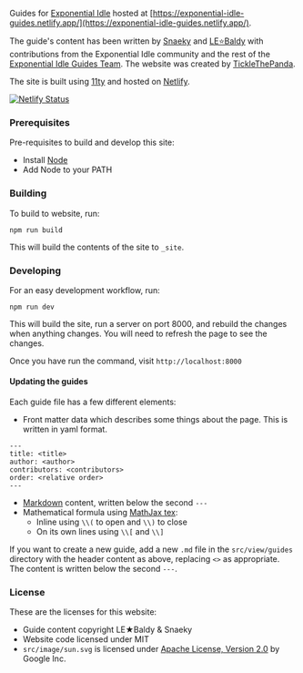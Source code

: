 Guides for [Exponential Idle](https://conicgames.github.io/exponentialidle/)
hosted at [https://exponential-idle-guides.netlify.app/](https://exponential-idle-guides.netlify.app/).

The guide's content has been written by [Snaeky](https://github.com/Snaeks) and [LE⭐Baldy](https://github.com/LEBaldy) with
contributions from the Exponential Idle community and the rest of the [Exponential Idle Guides Team](https://github.com/orgs/exponential-idle-guides/people). The website
was created by [TickleThePanda](https://ticklethepanda.dev).

The site is built using [11ty](https://www.11ty.dev) and hosted on
[Netlify](https://www.netlify.com/).

[![Netlify Status](https://api.netlify.com/api/v1/badges/fb7747da-e60f-4e04-b0da-dcd4eb597e08/deploy-status)](https://app.netlify.com/sites/exponential-idle-guides/deploys)

### Prerequisites

Pre-requisites to build and develop this site:

- Install [Node](https://nodejs.org/en/)
- Add Node to your PATH

### Building

To build to website, run:

```text
npm run build
```

This will build the contents of the site to `_site`.

### Developing

For an easy development workflow, run:

```text
npm run dev
```

This will build the site, run a server on port 8000, and rebuild the
changes when anything changes. You will need to refresh the page to see
the changes.

Once you have run the command, visit `http://localhost:8000`

#### Updating the guides

Each guide file has a few different elements:

- Front matter data which describes some things about the page. This is
  written in yaml format.

```text
---
title: <title>
author: <author>
contributors: <contributors>
order: <relative order>
---
```
  
- [Markdown](https://daringfireball.net/projects/markdown/) content,
  written below the second `---`
- Mathematical formula using [MathJax tex](https://docs.mathjax.org/en/v2.7-latest/tex.html):
  - Inline using `\\(` to open and `\\)` to close
  - On its own lines using `\\[` and `\\]`

If you want to create a new guide, add a new `.md` file in the
`src/view/guides` directory with the header content as above, replacing
`<>` as appropriate. The content is written below the second `---`.

### License

These are the licenses for this website:

- Guide content copyright LE★Baldy & Snaeky
- Website code licensed under MIT
- `src/image/sun.svg` is licensed under [Apache License, Version 2.0](https://www.apache.org/licenses/LICENSE-2.0) by Google Inc.
